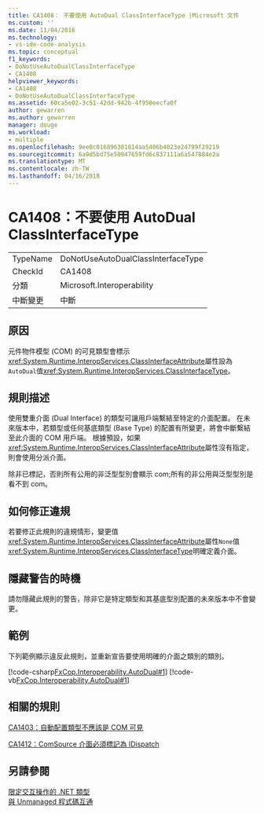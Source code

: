```yaml
---
title: CA1408： 不要使用 AutoDual ClassInterfaceType |Microsoft 文件
ms.custom: ''
ms.date: 11/04/2016
ms.technology:
- vs-ide-code-analysis
ms.topic: conceptual
f1_keywords:
- DoNotUseAutoDualClassInterfaceType
- CA1408
helpviewer_keywords:
- CA1408
- DoNotUseAutoDualClassInterfaceType
ms.assetid: 60ca5e02-3c51-42dd-942b-4f950eecfa0f
author: gewarren
ms.author: gewarren
manager: douge
ms.workload:
- multiple
ms.openlocfilehash: 9ee8c016896381814aa5406b4023e24799f29219
ms.sourcegitcommit: 6a9d5bd75e50947659fd6c837111a6a547884e2a
ms.translationtype: MT
ms.contentlocale: zh-TW
ms.lasthandoff: 04/16/2018
---
```

# <a name="ca1408-do-not-use-autodual-classinterfacetype"></a>CA1408：不要使用 AutoDual ClassInterfaceType
|||  
|-|-|  
|TypeName|DoNotUseAutoDualClassInterfaceType|  
|CheckId|CA1408|  
|分類|Microsoft.Interoperability|  
|中斷變更|中斷|  
  
## <a name="cause"></a>原因  
 元件物件模型 (COM) 的可見類型會標示<xref:System.Runtime.InteropServices.ClassInterfaceAttribute>屬性設為`AutoDual`值<xref:System.Runtime.InteropServices.ClassInterfaceType>。  
  
## <a name="rule-description"></a>規則描述  
 使用雙重介面 (Dual Interface) 的類型可讓用戶端繫結至特定的介面配置。 在未來版本中，若類型或任何基底類型 (Base Type) 的配置有所變更，將會中斷繫結至此介面的 COM 用戶端。 根據預設，如果<xref:System.Runtime.InteropServices.ClassInterfaceAttribute>屬性沒有指定，則會使用分派介面。  
  
 除非已標記，否則所有公用的非泛型型別會顯示 com;所有的非公用與泛型型別是看不到 com。  
  
## <a name="how-to-fix-violations"></a>如何修正違規  
 若要修正此規則的違規情形，變更值<xref:System.Runtime.InteropServices.ClassInterfaceAttribute>屬性`None`值<xref:System.Runtime.InteropServices.ClassInterfaceType>明確定義介面。  
  
## <a name="when-to-suppress-warnings"></a>隱藏警告的時機  
 請勿隱藏此規則的警告，除非它是特定類型和其基底型別配置的未來版本中不會變更。  
  
## <a name="example"></a>範例  
 下列範例顯示違反此規則，並重新宣告要使用明確的介面之類別的類別。  
  
 [!code-csharp[FxCop.Interoperability.AutoDual#1](../code-quality/codesnippet/CSharp/ca1408-do-not-use-autodual-classinterfacetype_1.cs)]
 [!code-vb[FxCop.Interoperability.AutoDual#1](../code-quality/codesnippet/VisualBasic/ca1408-do-not-use-autodual-classinterfacetype_1.vb)]  
  
## <a name="related-rules"></a>相關的規則  
 [CA1403：自動配置類型不應該是 COM 可見](../code-quality/ca1403-auto-layout-types-should-not-be-com-visible.md)  
  
 [CA1412：ComSource 介面必須標記為 IDispatch](../code-quality/ca1412-mark-comsource-interfaces-as-idispatch.md)  
  
## <a name="see-also"></a>另請參閱  
 [限定交互操作的 .NET 類型](/dotnet/framework/interop/qualifying-net-types-for-interoperation)   
 [與 Unmanaged 程式碼互通](/dotnet/framework/interop/index)